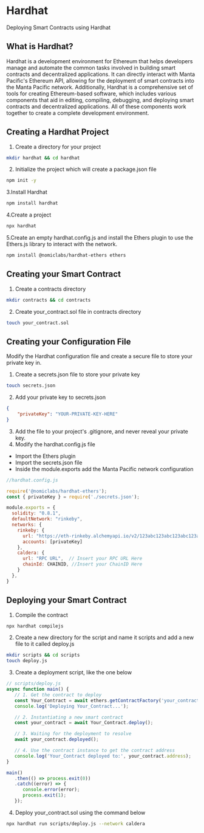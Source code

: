 # Hardhat
Deploying Smart Contracts using Hardhat

## What is Hardhat?
Hardhat is a development environment for Ethereum that helps developers manage and automate the common tasks involved in building smart contracts and decentralized applications. It can directly interact with Manta Pacific's Ethereum API, allowing for the deployment of smart contracts into the Manta Pacific network. Additionally, Hardhat is a comprehensive set of tools for creating Ethereum-based software, which includes various components that aid in editing, compiling, debugging, and deploying smart contracts and decentralized applications. All of these components work together to create a complete development environment.

## Creating a Hardhat Project
1. Create a directory for your project
``` bash
mkdir hardhat && cd hardhat
```
2. Initialize the project which will create a package.json file
``` bash
npm init -y
```
3.Install Hardhat
``` bash
npm install hardhat
```
4.Create a project
``` bash
npx hardhat
```
5.Create an empty hardhat.config.js and install the Ethers plugin to use the Ethers.js library to interact with the network.
``` bash
npm install @nomiclabs/hardhat-ethers ethers
```

## Creating your Smart Contract
1. Create a contracts directory
``` bash
mkdir contracts && cd contracts
```
2. Create your_contract.sol file in contracts directory
``` bash
touch your_contract.sol
```

## Creating your Configuration File
Modify the Hardhat configuration file and create a secure file to store your private key in.
1. Create a secrets.json file to store your private key
``` bash
touch secrets.json
```
2. Add your private key to secrets.json
``` json
{
    "privateKey": "YOUR-PRIVATE-KEY-HERE"
}
```
3. Add the file to your project's .gitignore, and never reveal your private key.
4. Modify the hardhat.config.js file
- Import the Ethers plugin
- Import the secrets.json file
- Inside the module.exports add the Manta Pacific network configuration

``` js
//hardhat.config.js

require('@nomiclabs/hardhat-ethers');
const { privateKey } = require('./secrets.json');

module.exports = {
  solidity: "0.8.1",
  defaultNetwork: "rinkeby",
  networks: {
    rinkeby: {
      url: "https://eth-rinkeby.alchemyapi.io/v2/123abc123abc123abc123abc123abcde",
      accounts: [privateKey]
    },
    caldera: {
      url: "RPC URL",  // Insert your RPC URL Here
      chainId: CHAINID, //Insert your ChainID Here
    }
  },
}
```

## Deploying your Smart Contract
1. Compile the contract
``` bash
npx hardhat compilejs
```
2. Create a new directory for the script and name it scripts and add a new file to it called deploy.js
``` bash
mkdir scripts && cd scripts
touch deploy.js
```
3. Create a deployment script, like the one below
``` js
// scripts/deploy.js
async function main() {
   // 1. Get the contract to deploy
   const Your_Contract = await ethers.getContractFactory('your_contract');
   console.log('Deploying Your_Contract...');

   // 2. Instantiating a new smart contract
   const your_contract = await Your_Contract.deploy();

   // 3. Waiting for the deployment to resolve
   await your_contract.deployed();

   // 4. Use the contract instance to get the contract address
   console.log('Your_Contract deployed to:', your_contract.address);
}

main()
   .then(() => process.exit(0))
   .catch((error) => {
      console.error(error);
      process.exit(1);
   });
```

4. Deploy your_contract.sol using the command below
``` bash
npx hardhat run scripts/deploy.js --network caldera
```